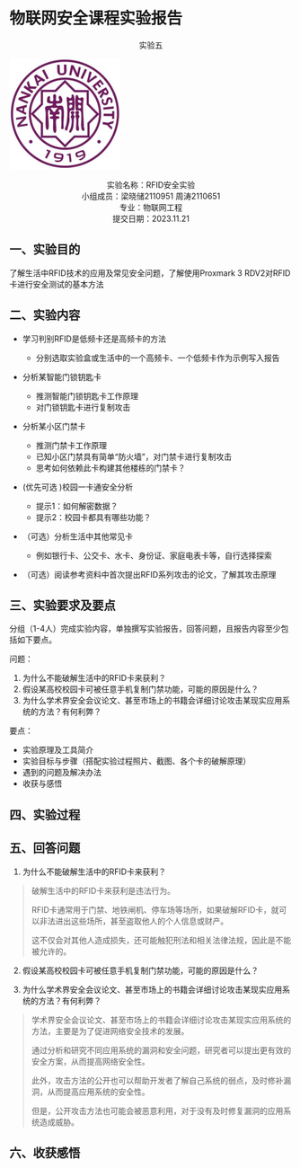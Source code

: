 # 物联网安全课程实验报告

<center>实验五</center>

![image-20231108000449698](./assets/image-20231108000449698.png)

<center>实验名称：RFID安全实验</center>

<center>小组成员：梁晓储2110951 周涛2110651</center>

<center>专业：物联网工程</center>

<center>提交日期：2023.11.21</center>

## 一、实验目的

了解生活中RFID技术的应用及常见安全问题，了解使用Proxmark 3 RDV2对RFID卡进行安全测试的基本方法



## 二、实验内容

- 学习判别RFID是低频卡还是高频卡的方法
  - 分别选取实验盒或生活中的一个高频卡、一个低频卡作为示例写入报告



- 分析某智能门锁钥匙卡
  - 推测智能门锁钥匙卡工作原理
  - 对门锁钥匙卡进行复制攻击



- 分析某小区门禁卡
  - 推测门禁卡工作原理
  - 已知小区门禁具有简单“防火墙”，对门禁卡进行复制攻击
  - 思考如何依赖此卡构建其他楼栋的门禁卡？



- (优先可选 )校园一卡通安全分析
  - 提示1：如何解密数据？
  - 提示2：校园卡都具有哪些功能？



- （可选）分析生活中其他常见卡
  - 例如银行卡、公交卡、水卡、身份证、家庭电表卡等，自行选择探索



- （可选）阅读参考资料中首次提出RFID系列攻击的论文，了解其攻击原理



## 三、实验要求及要点

分组（1-4人）完成实验内容，单独撰写实验报告，回答问题，且报告内容至少包括如下要点。

问题：

1. 为什么不能破解生活中的RFID卡来获利？
2. 假设某高校校园卡可被任意手机复制门禁功能，可能的原因是什么？
3. 为什么学术界安全会议论文、甚至市场上的书籍会详细讨论攻击某现实应用系统的方法？有何利弊？



要点：

- 实验原理及工具简介
- 实验目标与步骤（搭配实验过程照片、截图、各个卡的破解原理）
- 遇到的问题及解决办法
- 收获与感悟

## 四、实验过程



## 五、回答问题

1. 为什么不能破解生活中的RFID卡来获利？

> 破解生活中的RFID卡来获利是违法行为。
>
> RFID卡通常用于门禁、地铁闸机、停车场等场所，如果破解RFID卡，就可以非法进出这些场所，甚至盗取他人的个人信息或财产。
>
> 这不仅会对其他人造成损失，还可能触犯刑法和相关法律法规，因此是不能被允许的。



2. 假设某高校校园卡可被任意手机复制门禁功能，可能的原因是什么？

> 



3. 为什么学术界安全会议论文、甚至市场上的书籍会详细讨论攻击某现实应用系统的方法？有何利弊？

> 学术界安全会议论文、甚至市场上的书籍会详细讨论攻击某现实应用系统的方法，主要是为了促进网络安全技术的发展。
>
> 通过分析和研究不同应用系统的漏洞和安全问题，研究者可以提出更有效的安全方案，从而提高网络安全性。
>
> 此外，攻击方法的公开也可以帮助开发者了解自己系统的弱点，及时修补漏洞，从而提高应用系统的安全性。
>
> 但是，公开攻击方法也可能会被恶意利用，对于没有及时修复漏洞的应用系统造成威胁。




## 六、收获感悟

